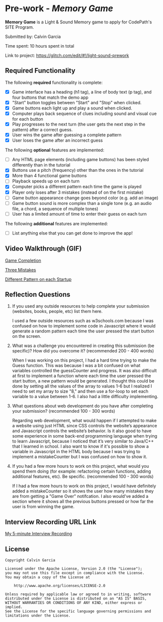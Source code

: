 # Pre-work - *Memory Game*

**Memory Game** is a Light & Sound Memory game to apply for CodePath's SITE Program. 

Submitted by: Calvin Garcia

Time spent: 10 hours spent in total

Link to project: https://glitch.com/edit/#!/light-sound-prework

## Required Functionality

The following **required** functionality is complete:

* [X] Game interface has a heading (h1 tag), a line of body text (p tag), and four buttons that match the demo app
* [X] "Start" button toggles between "Start" and "Stop" when clicked. 
* [X] Game buttons each light up and play a sound when clicked. 
* [X] Computer plays back sequence of clues including sound and visual cue for each button
* [X] Play progresses to the next turn (the user gets the next step in the pattern) after a correct guess. 
* [X] User wins the game after guessing a complete pattern
* [X] User loses the game after an incorrect guess

The following **optional** features are implemented:

* [ ] Any HTML page elements (including game buttons) has been styled differently than in the tutorial
* [X] Buttons use a pitch (frequency) other than the ones in the tutorial
* [X] More than 4 functional game buttons
* [ ] Playback speeds up on each turn
* [X] Computer picks a different pattern each time the game is played
* [X] Player only loses after 3 mistakes (instead of on the first mistake)
* [ ] Game button appearance change goes beyond color (e.g. add an image)
* [ ] Game button sound is more complex than a single tone (e.g. an audio file, a chord, a sequence of multiple tones)
* [ ] User has a limited amount of time to enter their guess on each turn

The following **additional** features are implemented:

- [ ] List anything else that you can get done to improve the app!

## Video Walkthrough (GIF)

[Game Completion](https://user-images.githubusercontent.com/102778686/161361933-8144f413-d6dd-4091-86dc-e6b54000d2f8.gif)

[Three Mistakes](https://user-images.githubusercontent.com/102778686/161362254-796ba5b1-7b2e-456e-9dc7-2d44f2426255.gif)

[Different Pattern on each Startup](https://user-images.githubusercontent.com/102778686/161362405-4d7ae53b-0011-4ab5-bc85-ec698fbd25b2.gif)


## Reflection Questions
1. If you used any outside resources to help complete your submission (websites, books, people, etc) list them here. 

    I used a few outside resources such as w3schools.com because I was confused on how to implement some code in Javascript where it would generate a random pattern each time the user pressed the start button on the screen.

2. What was a challenge you encountered in creating this submission (be specific)? How did you overcome it? (recommended 200 - 400 words) 

    When I was working on this project, I had a hard time trying to make the Guess function. This was because I was a bit confused on what variables controlled the guessCounter and progress. It was also difficult at first to implement a function where each time the user pressed the start button, a new pattern would be generated. I thought this could be done by setting all the values of the array to values 1-6 but I realized I need to set my array to size "8," and then use a for-loop to set each variable to a value between 1-6. I also had a little difficulty implementing.

3. What questions about web development do you have after completing your submission? (recommended 100 - 300 words) 

    Regarding web development, what would happen if I attempted to make a website using just HTML since CSS controls the website’s appearance and Javascript controls the website’s behavior. Is it also good to have some experience in some back-end programming language when trying to learn Javascript, because I noticed that it’s very similar to Java/C++ that I learned in school. I also want to know if it's possible to show a variable in Javascript in the HTML body because I was trying to implement a mistakeCounter but I was confused on how to show it.


4. If you had a few more hours to work on this project, what would you spend them doing (for example: refactoring certain functions, adding additional features, etc). Be specific. (recommended 100 - 300 words) 

    If I had a few more hours to work on this project, I would have definitely added a mistakeCounter so it shows the user how many mistakes they are from getting a "Game Over" notifcation. I also would've added a section where it shows all the previous buttons pressed or how far the user is from winning the game.



## Interview Recording URL Link

[My 5-minute Interview Recording](your-link-here)


## License

    Copyright Calvin Garcia

    Licensed under the Apache License, Version 2.0 (the "License");
    you may not use this file except in compliance with the License.
    You may obtain a copy of the License at

        http://www.apache.org/licenses/LICENSE-2.0

    Unless required by applicable law or agreed to in writing, software
    distributed under the License is distributed on an "AS IS" BASIS,
    WITHOUT WARRANTIES OR CONDITIONS OF ANY KIND, either express or implied.
    See the License for the specific language governing permissions and
    limitations under the License.
